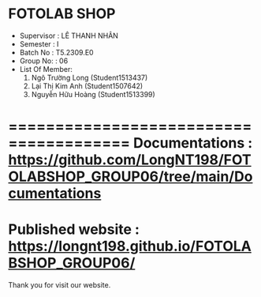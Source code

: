 FOTOLAB SHOP
=======================================
+ Supervisor		: LÊ THANH NHÂN
+ Semester		: I	
+ Batch No		: T5.2309.E0	
+ Group No:		: 06
+ List Of Member:
	1. Ngô Trường Long  	(Student1513437)
	2. Lại Thị Kim Anh	(Student1507642)
	3. Nguyễn Hữu Hoàng	(Student1513399)

=======================================
Documentations : https://github.com/LongNT198/FOTOLABSHOP_GROUP06/tree/main/Documentations
=======================================
Published website : https://longnt198.github.io/FOTOLABSHOP_GROUP06/
=======================================
Thank you for visit our website.


